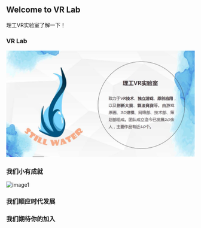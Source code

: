## Welcome to VR Lab

  理工VR实验室了解一下！

### VR Lab
![](理工VR实验室_网站介绍/实验室介绍/介绍1.jpg)

### 我们小有成就
![image1](.jpg)

### 我们顺应时代发展

### 我们期待你的加入
